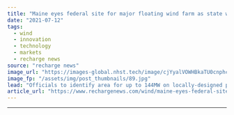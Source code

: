 ```yaml
---
title: "Maine eyes federal site for major floating wind farm as state waters turbine ban confirmed"
date: "2021-07-12"
tags: 
  - wind
  - innovation
  - technology
  - markets
  - recharge news
source: "recharge news"
image_url: "https://images-global.nhst.tech/image/cjYyalVOWHBkaTU0cnphcFR4K0tTZW5PNFpKUHc2TWNZMmpuYzdXYjdRcz0=/nhst/binary/4b20a89bca938c10e3820321df3fbeaf"
image_fp: "/assets/img/post_thumbnails/89.jpg"
lead: "Officials to identify area for up to 144MW on locally-designed platform for BOEM application but no development nearer to shore"
article_url: "https://www.rechargenews.com/wind/maine-eyes-federal-site-for-major-floating-wind-farm-as-state-waters-turbine-ban-confirmed/2-1-1038522"
---
```


---
